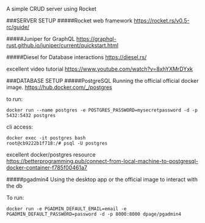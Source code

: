 A simple CRUD server using Rocket

###SERVER SETUP
#####Rocket 
web framework
https://rocket.rs/v0.5-rc/guide/

#####Juniper 
for GraphQL
https://graphql-rust.github.io/juniper/current/quickstart.html

#####Diesel 
for Database interactions
https://diesel.rs/

excellent video tutorial
https://www.youtube.com/watch?v=8xhYXMrDYxk

###DATABASE SETUP
#####PostgreSQL
Running the official official docker image.
https://hub.docker.com/_/postgres

to run:

    docker run --name postgres -e POSTGRES_PASSWORD=mysecretpassword -d -p 5432:5432 postgres

cli access:
```
docker exec -it postgres bash 
root@cb9222b1f718:/# psql -U postgres
```

excellent docker/postgres resource
https://betterprogramming.pub/connect-from-local-machine-to-postgresql-docker-container-f785f00461a7


#####pgadmin4
Using the desktop app or the official image to interact with the db

To run:

    docker run -e PGADMIN_DEFAULT_EMAIL=email -e PGADMIN_DEFAULT_PASSWORD=password -d -p 8000:8000 dpage/pgadmin4
